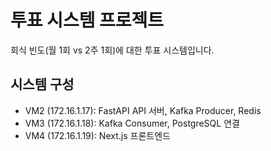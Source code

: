 ﻿# 투표 시스템 프로젝트
회식 빈도(월 1회 vs 2주 1회)에 대한 투표 시스템입니다.
## 시스템 구성
- VM2 (172.16.1.17): FastAPI API 서버, Kafka Producer, Redis
- VM3 (172.16.1.18): Kafka Consumer, PostgreSQL 연결
- VM4 (172.16.1.19): Next.js 프론트엔드

